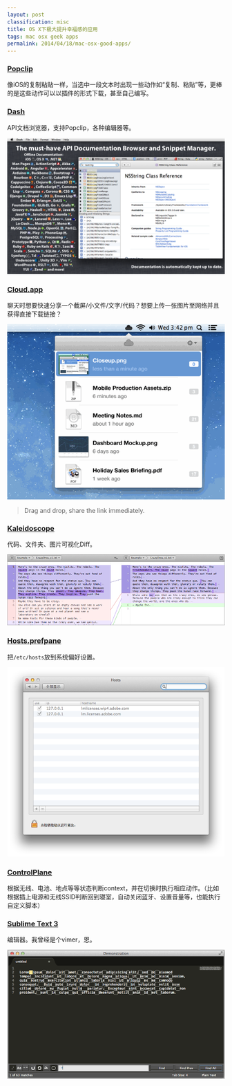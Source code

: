 ```yaml
---
layout: post
classification: misc
title: OS X下极大提升幸福感的应用
tags: mac osx geek apps
permalink: 2014/04/18/mac-osx-good-apps/
---
```


### [Popclip](https://pilotmoon.com/popclip/)

像iOS的复制粘贴一样，当选中一段文本时出现一些动作如“复制、粘贴”等，更棒的是这些动作可以以插件的形式下载，甚至自己编写。

### [Dash](http://kapeli.com/dash)

API文档浏览器，支持Popclip，各种编辑器等。

![](images/dashapp.png)

### [Cloud.app](http://www.getcloudapp.com)

聊天时想要快速分享一个截屏/小文件/文字/代码？想要上传一张图片至网络并且获得直接下载链接？

![](images/cloudapp.gif)

> Drag and drop, share the link immediately.

### [Kaleidoscope](http://kaleidoscopeapp.com)

代码、文件夹、图片可视化Diff。

![](images/kaleidoscope.png)

### [Hosts.prefpane](https://github.com/specialunderwear/Hosts.prefpane)

把`/etc/hosts`放到系统偏好设置。

![](images/hosts.png)

### [ControlPlane](http://www.controlplaneapp.com)

根据无线、电池、地点等等状态判断context，并在切换时执行相应动作。（比如根据插上电源和无线SSID判断回到寝室，自动关闭蓝牙、设置音量等，也能执行自定义脚本）

### [Sublime Text 3](http://www.sublimetext.com)

编辑器。我曾经是个vimer，恩。

![](images/sublimetext.gif)
